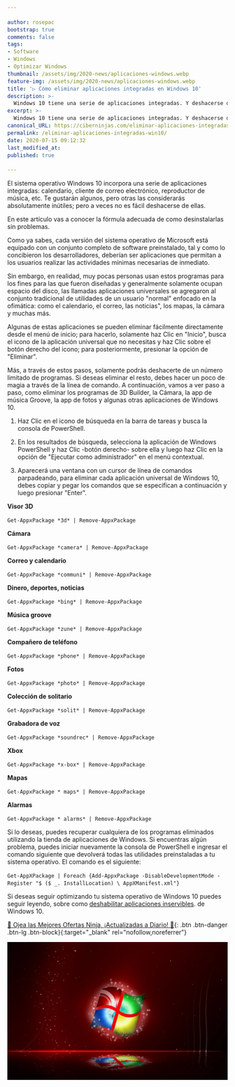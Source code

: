 ```yaml
---

author: rosepac
bootstrap: true
comments: false
tags:
- Software
- Windows
- Optimizar Windows
thumbnail: /assets/img/2020-news/aplicaciones-windows.webp
feature-img: /assets/img/2020-news/aplicaciones-windows.webp
title: '▷ Cómo eliminar aplicaciones integradas en Windows 10'
description: >-
  Windows 10 tiene una serie de aplicaciones integradas. Y deshacerse de ellos no es tan simple. Este método lo ayudará a desinstalar aplicaciones integradas en Windows 10.
excerpt: >-
  Windows 10 tiene una serie de aplicaciones integradas. Y deshacerse de ellos no es tan simple. Este método lo ayudará a desinstalar aplicaciones integradas en Windows 10.
canonical_URL: https://ciberninjas.com/eliminar-aplicaciones-integradas-win10/
permalink: /eliminar-aplicaciones-integradas-win10/
date: 2020-07-15 09:12:32
last_modified_at: 
published: true

---
```


El sistema operativo Windows 10 incorpora una serie de aplicaciones integradas: calendario, cliente de correo electrónico, reproductor de música, etc. Te gustarán algunos, pero otras las considerarás absolutamente inútiles; pero a veces no es fácil deshacerse de ellas.

En este artículo vas a conocer la fórmula adecuada de como desinstalarlas sin problemas.

Como ya sabes, cada versión del sistema operativo de Microsoft está equipado con un conjunto completo de software preinstalado, tal y como lo concibieron los desarrolladores, deberían ser aplicaciones que permitan a los usuarios realizar las actividades mínimas necesarias de inmediato.

Sin embargo, en realidad, muy pocas personas usan estos programas para los fines para las que fueron diseñadas y generalmente solamente ocupan espacio del disco, las llamadas aplicaciones universales se agregaron al conjunto tradicional de utilidades de un usuario "normal" enfocado en la ofimática: como el calendario, el correo, las noticias", los mapas, la cámara y muchas más.

Algunas de estas aplicaciones se pueden eliminar fácilmente directamente desde el menú de inicio; para hacerlo, solamente haz Clic en "Inicio", busca el icono de la aplicación universal que no necesitas y haz Clic sobre el botón derecho del icono; para posteriormente, presionar la opción de "Eliminar".

Más, a través de estos pasos, solamente podrás deshacerte de un número limitado de programas. Si deseas eliminar el resto, debes hacer un poco de magia a través de la línea de comando. A continuación, vamos a ver paso a paso, como eliminar los programas de 3D Builder, la Cámara, la app de música Groove, la app de fotos y algunas otras aplicaciones de Windows 10.

1. Haz Clic en el icono de búsqueda en la barra de tareas y busca la consola de PowerShell.

2. En los resultados de búsqueda, selecciona la aplicación de Windows PowerShell y haz Clic -botón derecho- sobre ella y luego haz Clic en la opción de "Ejecutar como administrador" en el menú contextual.

3. Aparecerá una ventana con un cursor de línea de comandos parpadeando, para eliminar cada aplicación universal de Windows 10, debes copiar y pegar los comandos que se especifican a continuación y luego presionar "Enter".

**Visor 3D**

`Get-AppxPackage *3d* | Remove-AppxPackage`

**Cámara**

`Get-AppxPackage *camera* | Remove-AppxPackage`

**Correo y calendario**

`Get-AppxPackage *communi* | Remove-AppxPackage`

**Dinero, deportes, noticias**

`Get-AppxPackage *bing* | Remove-AppxPackage`

**Música groove**

`Get-AppxPackage *zune* | Remove-AppxPackage`

**Compañero de teléfono**

`Get-AppxPackage *phone* | Remove-AppxPackage`

**Fotos**

`Get-AppxPackage *photo* | Remove-AppxPackage`

**Colección de solitario**

`Get-AppxPackage *solit* | Remove-AppxPackage`

**Grabadora de voz**

`Get-AppxPackage *soundrec* | Remove-AppxPackage`

**Xbox**

`Get-AppxPackage *x-box* | Remove-AppxPackage`

**Mapas**

`Get-AppxPackage * maps* | Remove-AppxPackage`

**Alarmas**

`Get-AppxPackage * alarms* | Remove-AppxPackage`

Si lo deseas, puedes recuperar cualquiera de los programas eliminados utilizando la tienda de aplicaciones de Windows. Si encuentras algún problema, puedes iniciar nuevamente la consola de PowerShell e ingresar el comando siguiente que devolverá todas las utilidades preinstaladas a tu sistema operativo. El comando es el siguiente:

`Get-AppXPackage | Foreach {Add-AppxPackage -DisableDevelopmentMode -Register "$ ($ _. InstallLocation) \ AppXManifest.xml"}`

Si deseas seguir optimizando tu sistema operativo de Windows 10 puedes seguir leyendo, sobre como [deshabilitar aplicaciones inservibles](https://ciberninjas.com/8-componentes-eliminar-de-windows/). de Windows 10.

[🎁 Ojea las Mejores Ofertas Ninja, ¡Actualizadas a Diario! 🛒](https://www.amazon.es/shop/cibercursos "Los Mejores Chollos de Amazon, Ofertas Flash, Black Monday y Amazon Prime Day"){: .btn .btn-danger .btn-lg .btn-block}{:target="_blank" rel="nofollow,noreferrer"}

![Windows 10 tiene una serie de aplicaciones integradas. Y deshacerse de ellos no es tan simple. Este método lo ayudará a desinstalar aplicaciones integradas en Windows 10.](/assets/img/2020-news/aplicaciones-windows.webp "Windows 10 tiene una serie de aplicaciones integradas. Y deshacerse de ellos no es tan simple. Este método lo ayudará a desinstalar aplicaciones integradas en Windows 10.")